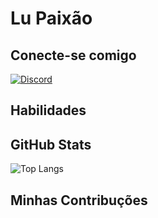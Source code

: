 # Lu Paixão

## Conecte-se comigo
[![Discord](https://img.shields.io/badge/Discord-000?style=for-the-badge&logo=discord)](https://www.discord.com/in/SEUUSERNAME/)


## Habilidades

## GitHub Stats
![Top Langs](https://github-readme-stats-git-masterrstaa-rickstaa.vercel.app/api/top-langs/?username=LuPaixao&bg_color=000&border_color=30A3DC&title_color=E94D5F&text_color=FFF)


## Minhas Contribuções